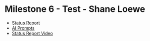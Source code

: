 # Milestone 6 - Test - Shane Loewe

* [Status Report](Report.md)
* [AI Prompts](AI.md)
* [Status Report Video](https://youtu.be/Z8vpZ2bHSEk)